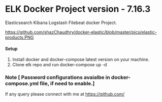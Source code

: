 # ELK Docker Project version - 7.16.3

Elasticsearch Kibana Logstash Filebeat docker Project.

https://github.com/shazChaudhry/docker-elastic/blob/master/pics/elastic-products.PNG

#### Setup

1. Install docker and docker-compose latest version on your machine.
2. Clone elk repo and run docker-compose up -d 

### Note [ Password configurations avaialbe in docker-compose.yml file, if need to enable.]

If any query please connect with me at https://github.com/
